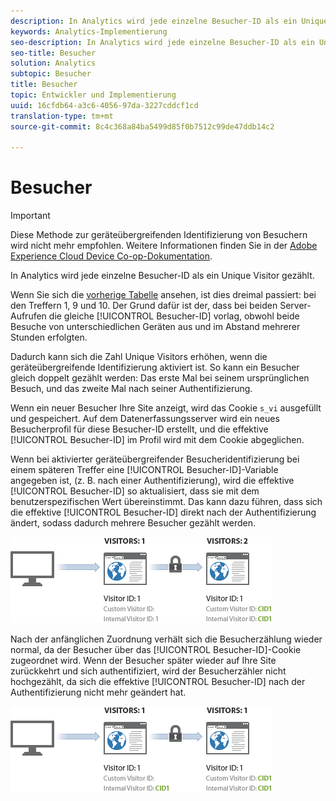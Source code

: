 ```yaml
---
description: In Analytics wird jede einzelne Besucher-ID als ein Unique Visitor gezählt.
keywords: Analytics-Implementierung
seo-description: In Analytics wird jede einzelne Besucher-ID als ein Unique Visitor gezählt.
seo-title: Besucher
solution: Analytics
subtopic: Besucher
title: Besucher
topic: Entwickler und Implementierung
uuid: 16cfdb64-a3c6-4056-97da-3227cddcf1cd
translation-type: tm+mt
source-git-commit: 8c4c368a84ba5499d85f0b7512c99de47ddb14c2

---
```



# Besucher

>[!IMPORTANT]
>
>Diese Methode zur geräteübergreifenden Identifizierung von Besuchern wird nicht mehr empfohlen. Weitere Informationen finden Sie in der [Adobe Experience Cloud Device Co-op-Dokumentation](https://marketing.adobe.com/resources/help/en_US/mcdc/).

In Analytics wird jede einzelne Besucher-ID als ein Unique Visitor gezählt.

Wenn Sie sich die [vorherige Tabelle](/help/implement/js-implementation/xdevice-visid/visit-example.md) ansehen, ist dies dreimal passiert: bei den Treffern 1, 9 und 10. Der Grund dafür ist der, dass bei beiden Server-Aufrufen die gleiche [!UICONTROL Besucher-ID] vorlag, obwohl beide Besuche von unterschiedlichen Geräten aus und im Abstand mehrerer Stunden erfolgten.

Dadurch kann sich die Zahl Unique Visitors erhöhen, wenn die geräteübergreifende Identifizierung aktiviert ist. So kann ein Besucher gleich doppelt gezählt werden: Das erste Mal bei seinem ursprünglichen Besuch, und das zweite Mal nach seiner Authentifizierung.

Wenn ein neuer Besucher Ihre Site anzeigt, wird das Cookie `s_vi` ausgefüllt und gespeichert. Auf dem Datenerfassungsserver wird ein neues Besucherprofil für diese Besucher-ID erstellt, und die effektive [!UICONTROL Besucher-ID] im Profil wird mit dem Cookie abgeglichen.

Wenn bei aktivierter geräteübergreifender Besucheridentifizierung bei einem späteren Treffer eine [!UICONTROL Besucher-ID]-Variable angegeben ist, (z. B. nach einer Authentifizierung), wird die effektive [!UICONTROL Besucher-ID] so aktualisiert, dass sie mit dem benutzerspezifischen Wert übereinstimmt. Das kann dazu führen, dass sich die effektive [!UICONTROL Besucher-ID] direkt nach der Authentifizierung ändert, sodass dadurch mehrere Besucher gezählt werden.

![](assets/visitors.png)

Nach der anfänglichen Zuordnung verhält sich die Besucherzählung wieder normal, da der Besucher über das [!UICONTROL Besucher-ID]-Cookie zugeordnet wird. Wenn der Besucher später wieder auf Ihre Site zurückkehrt und sich authentifiziert, wird der Besucherzähler nicht hochgezählt, da sich die effektive [!UICONTROL Besucher-ID] nach der Authentifizierung nicht mehr geändert hat.

![](assets/visitors_2.png)

